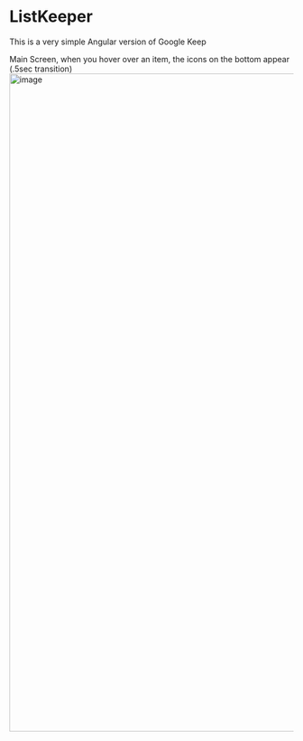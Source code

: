 # ListKeeper
This is a very simple Angular version of Google Keep

Main Screen, when you hover over an item, the icons on the bottom appear (.5sec transition)
<img width="1165" alt="image" src="https://github.com/allanlevsen/ListKeeper/assets/3258068/f4d79478-8169-43b8-a8bd-3f66c3107755">

